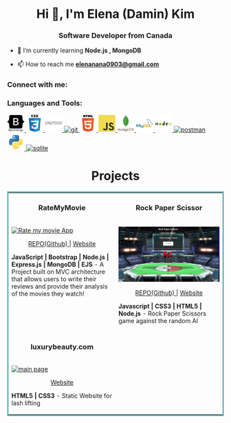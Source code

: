 <h1 align="center">Hi 👋, I'm Elena (Damin) Kim</h1>
<h3 align="center">Software Developer from Canada</h3>

- 🌱 I’m currently learning **Node.js , MongoDB**

- 📫 How to reach me **elenanana0903@gmail.com**

<h3 align="left">Connect with me:</h3>
<p align="left">
<!-- <a href="https://linkedin.com/in/https://www.linkedin.com/in/elenanakim/" target="blank"><img align="center" src="https://raw.githubusercontent.com/rahuldkjain/github-profile-readme-generator/master/src/images/icons/Social/linked-in-alt.svg" alt="https://www.linkedin.com/in/elenanakim/" height="30" width="40" /></a> -->
</p>

<h3 align="left">Languages and Tools:</h3>
<p align="left"> <a href="https://getbootstrap.com" target="_blank" rel="noreferrer"> <img src="https://raw.githubusercontent.com/devicons/devicon/master/icons/bootstrap/bootstrap-plain-wordmark.svg" alt="bootstrap" width="40" height="40"/> </a> <a href="https://www.w3schools.com/css/" target="_blank" rel="noreferrer"> <img src="https://raw.githubusercontent.com/devicons/devicon/master/icons/css3/css3-original-wordmark.svg" alt="css3" width="40" height="40"/> </a> <a href="https://expressjs.com" target="_blank" rel="noreferrer"> <img src="https://raw.githubusercontent.com/devicons/devicon/master/icons/express/express-original-wordmark.svg" alt="express" width="40" height="40"/> </a> <a href="https://git-scm.com/" target="_blank" rel="noreferrer"> <img src="https://www.vectorlogo.zone/logos/git-scm/git-scm-icon.svg" alt="git" width="40" height="40"/> </a> <a href="https://www.w3.org/html/" target="_blank" rel="noreferrer"> <img src="https://raw.githubusercontent.com/devicons/devicon/master/icons/html5/html5-original-wordmark.svg" alt="html5" width="40" height="40"/> </a> <a href="https://developer.mozilla.org/en-US/docs/Web/JavaScript" target="_blank" rel="noreferrer"> <img src="https://raw.githubusercontent.com/devicons/devicon/master/icons/javascript/javascript-original.svg" alt="javascript" width="40" height="40"/> </a> <a href="https://www.mongodb.com/" target="_blank" rel="noreferrer"> <img src="https://raw.githubusercontent.com/devicons/devicon/master/icons/mongodb/mongodb-original-wordmark.svg" alt="mongodb" width="40" height="40"/> </a> <a href="https://www.mysql.com/" target="_blank" rel="noreferrer"> <img src="https://raw.githubusercontent.com/devicons/devicon/master/icons/mysql/mysql-original-wordmark.svg" alt="mysql" width="40" height="40"/> </a> <a href="https://nodejs.org" target="_blank" rel="noreferrer"> <img src="https://raw.githubusercontent.com/devicons/devicon/master/icons/nodejs/nodejs-original-wordmark.svg" alt="nodejs" width="40" height="40"/> </a> <a href="https://postman.com" target="_blank" rel="noreferrer"> <img src="https://www.vectorlogo.zone/logos/getpostman/getpostman-icon.svg" alt="postman" width="40" height="40"/> </a> <a href="https://www.python.org" target="_blank" rel="noreferrer"> <img src="https://raw.githubusercontent.com/devicons/devicon/master/icons/python/python-original.svg" alt="python" width="40" height="40"/> </a> <a href="https://www.sqlite.org/" target="_blank" rel="noreferrer"> <img src="https://www.vectorlogo.zone/logos/sqlite/sqlite-icon.svg" alt="sqlite" width="40" height="40"/> </a> </p>

<h1 align="center">Projects</h1>
<table bordercolor="#66b2b2">
  
  <tr>
    <td width="50%" valign="top">
      <h3 align="center">RateMyMovie</h3>
        <br />
        <a target="_blank" href="https://poised-deer-leg-warmers.cyclic.app">
            <img src="images/RateMyMovie.gif" width="100%" alt="Rate my movie App"/>
        </a>
        <br />
        <p align="center">
          
  <a href="https://github.com/daminkim99/rateMyMovie" target="_blank">
    REPO(Github)
  </a>
          <span>| </span>
  <a href="https://poised-deer-leg-warmers.cyclic.app" target="_blank">
    Website
  </a>
      </p>
        <p><strong>JavaScript | Bootstrap | Node.js | Express.js | MongoDB | EJS </strong> - A Project built on MVC architecture that allows users to write their reviews and provide their analysis of the movies they watch!</p>
    </td>
    <td width="50%" valign="top">
      <h3 align="center">Rock Paper Scissor</h3>
        <br />
      <a target="_blank" href="https://nice-erin-cormorant-sock.cyclic.app">
             <img src="images/rps.png" width="100%" alt="main page"/>
        </a>
        <br />
        <p align="center">
          
  <a href="https://github.com/daminkim99/rock-paper-scissor" target="_blank">
    REPO(Github)
  </a>
      <span>| </span>
  <a href="https://nice-erin-cormorant-sock.cyclic.app" target="_blank">
    Website
  </a>
      </p>
        <p><strong> Javascript | CSS3 | HTML5 | Node.js</strong> - Rock Paper Scissors game against the random AI</p>
    </td>
 </tr>
 <tr>
    <td width="50%" valign="top">
      <h3 align="center">luxurybeauty.com</h3>
        <br />
      <a target="_blank" href="https://peppy-queijadas-a0ad95.netlify.app">
             <img src="images/lash.gif" width="100%" alt="main page"/>
        </a>
        <br />
        <p align="center">
      
  <a href="https://peppy-queijadas-a0ad95.netlify.app" target="_blank">
    Website
  </a>
      </p>
        <p><strong>  HTML5 | CSS3  </strong> - Static Website for lash lifting </p>
    </td>
  </tr>
   
